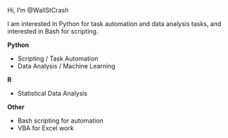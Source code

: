 Hi, I’m @WallStCrash

I am interested in Python for task automation  and data analysis tasks, and interested in Bash for scripting.

__Python__
  - Scripting / Task Automation
  - Data Analysis / Machine Learning

__R__
  - Statistical Data Analysis
  
__Other__
  - Bash scripting for automation
  - VBA for Excel work

  
<!---
WallStCrash/WallStCrash is a ✨ special ✨ repository because its `README.md` (this file) appears on your GitHub profile.
You can click the Preview link to take a look at your changes.
--->
